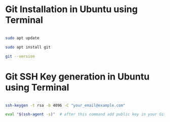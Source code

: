 # Git Installation in Ubuntu using Terminal
```bash

sudo apt update

sudo apt install git

git --version

```

# Git SSH Key generation in Ubuntu using Terminal
```bash

ssh-keygen -t rsa -b 4096 -C "your_email@example.com"

eval "$(ssh-agent -s)"  # after this command add public key in your GitHub profile

```